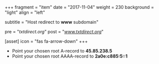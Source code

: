 +++
fragment = "item"
date = "2017-11-04"
weight = 230
background = "light"
align = "left"

subtitle = "Host redirect to **www** subdomain"

pre = "*txtdirect.org*"
post = "*www.txtdirect.org*"

[asset]
  icon = "fas fa-arrow-down"
+++

* Point your chosen root A-record to **45.85.238.5**
* Point your chosen root AAAA-record to **2a0e:c885:5::1**
